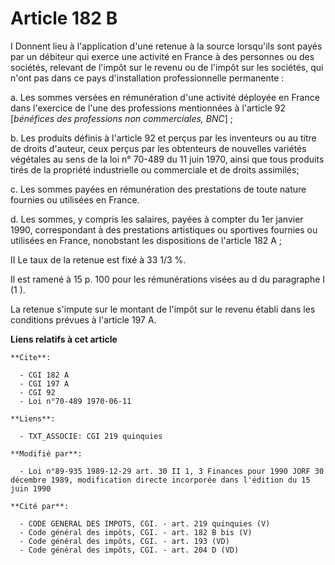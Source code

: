 # Article 182 B

I  Donnent lieu à l'application d'une retenue à la source lorsqu'ils sont payés par un débiteur qui exerce une activité en
France à des personnes ou des sociétés, relevant de l'impôt sur le revenu ou de l'impôt sur les sociétés, qui n'ont pas dans
ce pays d'installation professionnelle permanente :

a. Les sommes versées en rémunération d'une activité déployée en France dans l'exercice de l'une des professions mentionnées
à l'article 92 [*bénéfices des professions non commerciales, BNC*] ;

b. Les produits définis à l'article 92 et perçus par les inventeurs ou au titre de droits d'auteur, ceux perçus par les
obtenteurs de nouvelles variétés végétales au sens de la loi n° 70-489 du 11 juin 1970, ainsi que tous produits tirés de la
propriété industrielle ou commerciale et de droits assimilés;

c. Les sommes payées en rémunération des prestations de toute nature fournies ou utilisées en France.

d. Les sommes, y compris les salaires, payées à compter du 1er janvier 1990, correspondant à des prestations artistiques ou
sportives fournies ou utilisées en France, nonobstant les dispositions de l'article 182 A ;

II  Le taux de la retenue est fixé à 33 1/3 %.

Il est ramené à 15 p. 100 pour les rémunérations visées au d du paragraphe I (1 ).

La retenue s'impute sur le montant de l'impôt sur le revenu établi dans les conditions prévues à l'article 197 A.

**Liens relatifs à cet article**

	**Cite**:

	  - CGI 182 A
	  - CGI 197 A
	  - CGI 92
	  - Loi n°70-489 1970-06-11

	**Liens**:

	  - TXT_ASSOCIE: CGI 219 quinquies

	**Modifié par**:

	  - Loi n°89-935 1989-12-29 art. 30 II 1, 3 Finances pour 1990 JORF 30 décembre 1989, modification directe incorporée dans l'édition du 15 juin 1990

	**Cité par**:

	  - CODE GENERAL DES IMPOTS, CGI. - art. 219 quinquies (V)
	  - Code général des impôts, CGI. - art. 182 B bis (V)
	  - Code général des impôts, CGI. - art. 193 (VD)
	  - Code général des impôts, CGI. - art. 204 D (VD)
